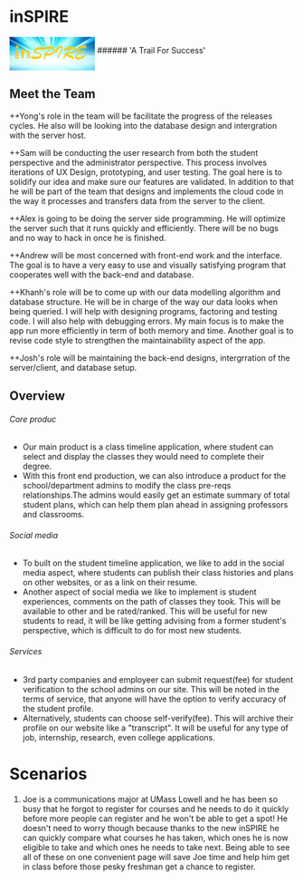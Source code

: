 # inSPIRE 
<img src ="../inspire logo.jpg" width =30% align ="middle"> 
###### 'A Trail For Success'


## Meet the Team

++Yong's role in the team will be facilitate the progress of the releases cycles. He also will be looking into the database design and intergration with the server host.

++Sam will be conducting the user research from both the student perspective and the administrator perspective. This process involves iterations of UX Design, prototyping, and user testing. The goal here is to solidify our idea and make sure our features are validated. In addition to that he will be part of the team that designs and implements the cloud code in the way it processes and transfers data from the server to the client. 

++Alex is going to be doing the server side programming. He will optimize the server such that it runs quickly and efficiently. There will be no bugs and no way to hack in once he is finished.

++Andrew will be most concerned with front-end work and the interface. The goal is to have a very easy to use and visually satisfying program that cooperates well with the back-end and database. 

++Khanh's role will be to come up with our data modelling algorithm and database structure. He will be in charge of the way our data looks when being queried.
I will help with designing programs, factoring and testing code. I will also help with debugging errors. My main focus is to make the app run more efficiently in term of both memory and time. Another goal is to revise code style to strengthen the maintainability aspect of the app.   

++Josh's role will be maintaining the back-end designs, intergrration of the server/client, and database setup.

## Overview

###### Core produc
+	Our main product is a class timeline application, where student can select and display the classes they would need to complete their degree.
+	With this front end production, we can also introduce a product for the school/department admins to modify the class pre-reqs relationships.The admins would easily get an estimate summary of total student plans, which can help them plan ahead in assigning professors and classrooms. 

###### Social media 
+	To built on the student timeline application, we like to add in the social media aspect, where students can publish their class histories and plans on other websites, or as a link on their resume.
+	Another aspect of social media we like to implement is student experiences, comments on the path of classes they took. This will be available to other and be rated/ranked. This will be useful for new students to read, it will be like getting advising from a former student's perspective, which is difficult to do for most new students. 

###### Services
+	3rd party companies and employeer can submit request(fee) for student verification to the school admins on our site. This will be noted in the terms of service, that anyone will have the option to verify accuracy of the student profile.
+	Alternatively, students can choose self-verify(fee). This will archive their profile on our website like a "transcript". It will be useful for any type of job, internship, research, even college applications.


Scenarios 
=========

1. Joe is a communications major at UMass Lowell and he has been so busy that he forgot to register for courses and he needs to do it quickly before more people can register and he won't be able to get a spot! He doesn't need to worry though because thanks to the new inSPIRE he can quickly compare what courses he has taken, which ones he is now eligible to take and which ones he needs to take next. Being able to see all of these on one convenient page will save Joe time and help him get in class before those pesky freshman get a chance to register.